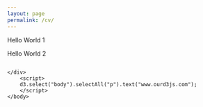 ```yaml
---
layout: page
permalink: /cv/
---
```




<html>
<script src="http://d3js.org/d3.v3.min.js" charset="utf-8"></script>
<head> 
        <meta charset="utf-8"> 
        <title>HelloWorld</title> 
  </head> 
    <body> 
    <div style="background-color:;">
    <p>Hello World 1</p>
    <p>Hello World 2</p>
    <img src="../img/me.jpg" alt="">

    
    
    </div>
        <script>  
        d3.select("body").selectAll("p").text("www.ourd3js.com");      
        </script> 
    </body> 
    
    
</html>

